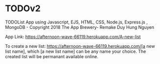 # TODOv2
TODOList App using Javascript, EJS, HTML, CSS, Node.js, Express.js , MongoDB  - Copyright 2018 The App Brewery- Remake Duy Hung Nguyen

App Link: https://afternoon-wave-66119.herokuapp.com/A-new-list

To create a new list: https://afternoon-wave-66119.herokuapp.com/[a new list name], which [a new list name] can be any name your choice. The created list will be permanant available online.

